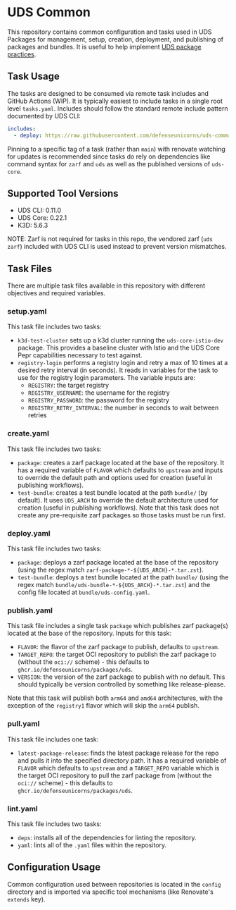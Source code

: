 # UDS Common

This repository contains common configuration and tasks used in UDS Packages for management, setup, creation, deployment, and publishing of packages and bundles.  It is useful to help implement [UDS package practices](./docs/uds-package-practices.md).

## Task Usage

The tasks are designed to be consumed via remote task includes and GitHub Actions (WIP). It is typically easiest to include tasks in a single root level `tasks.yaml`. Includes should follow the standard remote include pattern documented by UDS CLI:

```yaml
includes:
  - deploy: https://raw.githubusercontent.com/defenseunicorns/uds-common/$TAG/tasks/deploy.yaml
```

Pinning to a specific tag of a task (rather than `main`) with renovate watching for updates is recommended since tasks do rely on dependencies like command syntax for `zarf` and `uds` as well as the published versions of `uds-core`.

## Supported Tool Versions

- UDS CLI: 0.11.0
- UDS Core: 0.22.1
- K3D: 5.6.3

NOTE: Zarf is not required for tasks in this repo, the vendored zarf (`uds zarf`) included with UDS CLI is used instead to prevent version mismatches.

## Task Files

There are multiple task files available in this repository with different objectives and required variables.

### setup.yaml

This task file includes two tasks:

- `k3d-test-cluster` sets up a k3d cluster running the `uds-core-istio-dev` package. This provides a baseline cluster with Istio and the UDS Core Pepr capabilities necessary to test against.
- `registry-login` performs a registry login and retry a max of 10 times at a desired retry interval (in seconds). It reads in variables for the task to use for the registry login parameters.  The variable inputs are:
  - `REGISTRY`: the target registry
  - `REGISTRY_USERNAME`: the username for the registry
  - `REGISTRY_PASSWORD`: the password for the registry
  - `REGISTRY_RETRY_INTERVAL`: the number in seconds to wait between retries

### create.yaml

This task file includes two tasks:

- `package`: creates a zarf package located at the base of the repository. It has a required variable of `FLAVOR` which defaults to `upstream` and inputs to override the default path and options used for creation (useful in publishing workflows).
- `test-bundle`: creates a test bundle located at the path `bundle/` (by default). It uses `UDS_ARCH` to override the default architecture used for creation (useful in publishing workflows). Note that this task does not create any pre-requisite zarf packages so those tasks must be run first.

### deploy.yaml

This task file includes two tasks:

- `package`: deploys a zarf package located at the base of the repository (using the regex match `zarf-package-*-${UDS_ARCH}-*.tar.zst`).
- `test-bundle`: deploys a test bundle located at the path `bundle/` (using the regex match `bundle/uds-bundle-*-${UDS_ARCH}-*.tar.zst`) and the config file located at `bundle/uds-config.yaml`.

### publish.yaml

This task file includes a single task `package` which publishes zarf package(s) located at the base of the repository. Inputs for this task:

- `FLAVOR`: the flavor of the zarf package to publish, defaults to `upstream`.
- `TARGET_REPO`: the target OCI repository to publish the zarf package to (without the `oci://` scheme) - this defaults to `ghcr.io/defenseunicorns/packages/uds`.
- `VERSION`: the version of the zarf package to publish with no default. This should typically be version controlled by something like release-please.

Note that this task will publish both `arm64` and `amd64` architectures, with the exception of the `registry1` flavor which will skip the `arm64` publish.

### pull.yaml

This task file includes one task:

- `latest-package-release`: finds the latest package release for the repo and pulls it into the specified directory path. It has a required variable of `FLAVOR` which defaults to `upstream` and a `TARGET_REPO` variable which is the target OCI repository to pull the zarf package from (without the `oci://` scheme) - this defaults to `ghcr.io/defenseunicorns/packages/uds`.

### lint.yaml

This task file includes two tasks:

- `deps`: installs all of the dependencies for linting the repository.
- `yaml`: lints all of the `.yaml` files within the repository.

## Configuration Usage

Common configuration used between repositories is located in the `config` directory and is imported via specific tool mechanisms (like Renovate's `extends` key).
